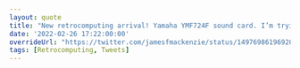 ```yaml
---
layout: quote
title: "New retrocomputing arrival! Yamaha YMF724F sound card. I’m trying to get DOS sound working on an ICH7 southbridge. Wish me luck!"
date: '2022-02-26 17:22:00:00'
overrideUrl: "https://twitter.com/jamesfmackenzie/status/1497698619692040193"
tags: [Retrocomputing, Tweets]
---
```



